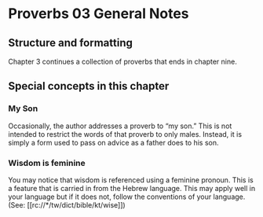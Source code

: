 # Proverbs 03 General Notes
## Structure and formatting

Chapter 3 continues a collection of proverbs that ends in chapter nine.

## Special concepts in this chapter

### My Son
Occasionally, the author addresses a proverb to “my son.” This is not intended to restrict the words of that proverb to only males. Instead, it is simply a form used to pass on advice as a father does to his son.

### Wisdom is feminine

You may notice that wisdom is referenced using a feminine pronoun. This is a feature that is carried in from the Hebrew language. This may apply well in your language but if it does not, follow the conventions of your language. (See: [[rc://*/tw/dict/bible/kt/wise]])